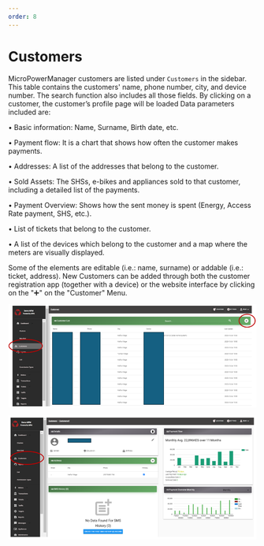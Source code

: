 ```yaml
---
order: 8
---
```


# Customers

MicroPowerManager customers are listed under `Customers` in the sidebar.
This table contains the customers' name, phone number, city, and device number.
The search function also includes all those fields.
By clicking on a customer, the customer’s profile page will be loaded
Data parameters included are:

• Basic information: Name, Surname, Birth date, etc.

• Payment flow: It is a chart that shows how often the customer makes payments.

• Addresses: A list of the addresses that belong to the customer.

• Sold Assets: The SHSs, e-bikes and appliances sold to that customer, including a detailed list of the payments.

• Payment Overview: Shows how the sent money is spent (Energy, Access Rate payment, SHS, etc.).

• List of tickets that belong to the customer.

• A list of the devices which belong to the customer and a map where the meters are visually displayed.

Some of the elements are editable (i.e.: name, surname) or addable (i.e.: ticket, address).
New Customers can be added through both the customer registration app (together with a device) or the website interface by clicking on the ":heavy_plus_sign:" on the "Customer" Menu.

![Customers Overview](images/customers-overview.png)

![Customers Detail](images/customers-detail.png)
